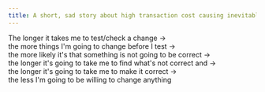 ```yaml
---
title: A short, sad story about high transaction cost causing inevitable big batches and long feedback loops
---
```


The longer it takes me to test/check a change ->  
the more things I'm going to change before I test ->  
the more likely it's that something is not going to be correct ->  
the longer it's going to take me to find what's not correct and ->  
the longer it's going to take me to make it correct ->  
the less I'm going to be willing to change anything
